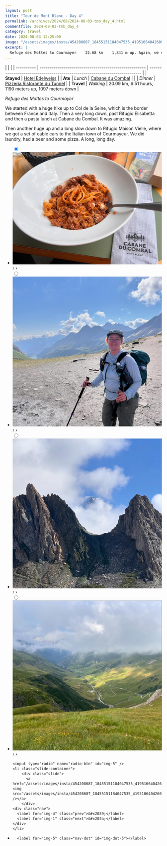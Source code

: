 ```yaml
---
layout: post
title: "Tour de Mont Blanc - Day 4"
permalink: /archives/2024/08/2024-08-03-tmb_day_4.html
commentfile: 2024-08-03-tmb_day_4
category: travel
date: 2024-08-03 12:25:00
image: "/assets/images/insta/454208687_18455151184047535_4195106404260989835_n_18026751026205788.jpg"
excerpt: |
  Refuge des Mottes to Courmayer	22.68 km	1,841 m up. Again, we started with a huge hike up to Col de la Seine, which is the border between France and Italy. Then a very long down, past Rifugio Elisabetta and then lunch at Rifugio Combal. It was amazing. Then another huge up and a long slow down to Rifugio Maison Vielle, where we got a set of cable cars to the Italian town of Courmayeur. We did laundry, had a beer and some pizza. A long, long day.
---
```


|            |                                                       |
| ---------- | ----------------------------------------------------- | -------------------------------------------------------------------------- |
| **Stayed** | [Hotel Edelweiss](http://www.albergoedelweiss.it/en/) |
| **Ate**    | _Lunch_                                               | [Cabane du Combal](https://maps.app.goo.gl/ac1qeT85p9AUxTBi9)              |
|            | _Dinner_                                              | [Pizzeria Ristorante du Tunnel](https://maps.app.goo.gl/xSukwEHKh4LjsjGAA) |
| **Travel** | _Walking_                                             | 20.09 km, 6:51 hours, 1190 meters up, 1097 meters down                     |

_Refuge des Mottes to Courmayer_

We started with a huge hike up to Col de la Seine, which is the border between France and Italy. Then a very long down, past Rifugio Elisabetta and then a pasta lunch at Cabane du Combal. It was amazing.

Then another huge up and a long slow down to Rifugio Maison Vielle, where we got a set of cable cars to the Italian town of Courmayeur. We did laundry, had a beer and some pizza. A long, long day.

<ul class="slides">
    <input type="radio" name="radio-btn" id="img-1" checked="checked" />
    <li class="slide-container">
        <div class="slide">
          <a href="/assets/images/insta/453883864_18455151193047535_1517705174766498145_n_17993740457671256.jpg"><img src="/assets/images/insta/453883864_18455151193047535_1517705174766498145_n_17993740457671256.jpg" /></a>
        </div>
    <div class="nav">
      <label for="img-5" class="prev">&#x2039;</label>
      <label for="img-2" class="next">&#x203a;</label>
    </div>
    </li>
        <input type="radio" name="radio-btn" id="img-2"  />
    <li class="slide-container">
        <div class="slide">
          <a href="/assets/images/insta/453987086_18455151202047535_8291988936137645710_n_17866282629175479.jpg"><img src="/assets/images/insta/453987086_18455151202047535_8291988936137645710_n_17866282629175479.jpg" /></a>
        </div>
    <div class="nav">
      <label for="img-1" class="prev">&#x2039;</label>
      <label for="img-3" class="next">&#x203a;</label>
    </div>
    </li>
        <input type="radio" name="radio-btn" id="img-3"  />
    <li class="slide-container">
        <div class="slide">
          <a href="/assets/images/insta/453736288_18455151211047535_1758019005096760748_n_18015903221217922.jpg"><img src="/assets/images/insta/453736288_18455151211047535_1758019005096760748_n_18015903221217922.jpg" /></a>
        </div>
    <div class="nav">
      <label for="img-2" class="prev">&#x2039;</label>
      <label for="img-4" class="next">&#x203a;</label>
    </div>
    </li>
        <input type="radio" name="radio-btn" id="img-4"  />
    <li class="slide-container">
        <div class="slide">
          <a href="/assets/images/insta/453722399_18455151220047535_5771511215959185078_n_18001756367452411.jpg"><img src="/assets/images/insta/453722399_18455151220047535_5771511215959185078_n_18001756367452411.jpg" /></a>
        </div>
    <div class="nav">
      <label for="img-3" class="prev">&#x2039;</label>
      <label for="img-5" class="next">&#x203a;</label>
    </div>
    </li>
    
    <input type="radio" name="radio-btn" id="img-5" />
    <li class="slide-container">
        <div class="slide">
          <a href="/assets/images/insta/454208687_18455151184047535_4195106404260989835_n_18026751026205788.jpg"><img src="/assets/images/insta/454208687_18455151184047535_4195106404260989835_n_18026751026205788.jpg" /></a>
        </div>
    <div class="nav">
      <label for="img-4" class="prev">&#x2039;</label>
      <label for="img-1" class="next">&#x203a;</label>
    </div>
    </li>
			
<li class="nav-dots">
      <label for="img-1" class="nav-dot" id="img-dot-1"></label>
      <label for="img-2" class="nav-dot" id="img-dot-2"></label>
      <label for="img-3" class="nav-dot" id="img-dot-3"></label>
      <label for="img-4" class="nav-dot" id="img-dot-4"></label>

      <label for="img-5" class="nav-dot" id="img-dot-5"></label>

</li>
</ul>
